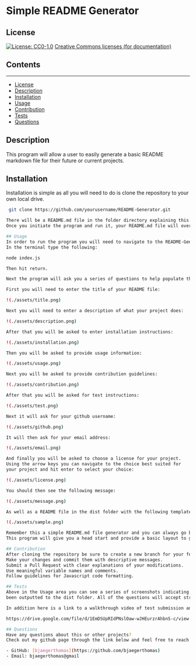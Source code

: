 # Simple README Generator

  ## License
  [![License: CC0-1.0](https://licensebuttons.net/l/zero/1.0/80x15.png)](http://creativecommons.org/publicdomain/zero/1.0/)
  [Creative Commons licenses (for documentation)](http://creativecommons.org/publicdomain/zero/1.0/)

  ## Contents
  ---------
  - [License](#license)
  - [Description](#description)
  - [Installation](#installation)
  - [Usage](#usage)
  - [Contribution](#contribution)
  - [Tests](#tests)
  - [Questions](#questions)

  ## Description
  This program will allow a user to easily generate a basic README markdown file for their future or current projects.

  ## Installation
  Installation is simple as all you will need to do is clone the repository to your own local drive.

  ```bash
   git clone https://github.com/yourusername/README-Generator.git

  There will be a README.md file in the folder directory explaining this project as well as an additional README.md sample file in the dist folder.
  Once you initiate the program and run it, your README.md file will overwrite the sample file in the dist folder.

  ## Usage
  In order to run the program you will need to navigate to the README-Generator project directory.
  In the terminal type the following: 
  
  node index.js

  Then hit return.

  Next the program will ask you a series of questions to help populate the different areas of your README file with pertinent information. Hit return after each entry.

  First you will need to enter the title of your README file:

  !(./assets/title.png)

  Next you will need to enter a description of what your project does:

  !(./assets/description.png)

  After that you will be asked to enter installation instructions:

  !(./assets/installation.png)

  Then you will be asked to provide usage information:

  !(./assets/usage.png)

  Next you will be asked to provide contribution guidelines:

  !(./assets/contribution.png)

  After that you will be asked for test instructions:

  !(./assets/test.png)

  Next it will ask for your github username:

  !(./assets/github.png)

  It will then ask for your email address:

  !(./assets/email.png)

  And finally you will be asked to choose a license for your project.
  Using the arrow keys you can navigate to the choice best suited for
  your project and hit enter to select your choice:

  !(./assets/license.png)

  You should then see the following message:

  !(./assets/message.png)

  As well as a README file in the dist folder with the following template look:

  !(./assets/sample.png)

  Remember this a simple README.md file generator and you can always go back and fine tune it to meet your needs once it is created.
  This program will give you a head start and provide a basic layout to get you started and save some time on your project.

  ## Contribution
  After cloning the repository be sure to create a new branch for your feature or fix.
  Make your changes and commit them with descriptive messages.
  Submit a Pull Request with clear explanations of your modifications.
  Use meaningful variable names and comments.
  Follow guidelines for Javascript code formatting.

  ## Tests
  Above in the Usage area you can see a series of screenshots indicating sample test entries as well as a sample README file which has
  been outputted to the dist folder. All of the questions will accept string value entries except for the last one which asks you to choose a liicense form a series of choices.

  In addition here is a link to a walkthrough video of test submission answers being entered:

  https://drive.google.com/file/d/1EmDSUpRIdPNslOaw-wJHEurzrAhbnS-c/view

  ## Questions
  Have any questions about this or other projects?
  Check out my github page through the link below and feel free to reach out via the provided email address.

  - GitHub: [bjaegerthomas](https://github.com/bjaegerthomas)
  - Email: bjaegerthomas@gmail